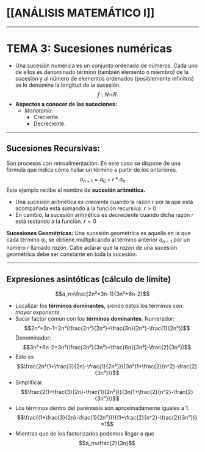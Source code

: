 # [[ANÁLISIS MATEMÁTICO I]]
---

# TEMA 3: Sucesiones numéricas
- Una sucesión numérica es un conjunto ordenado de números. Cada uno de ellos es denominado término (también elemento o miembro) de la sucesión y al número de elementos ordenados (posiblemente infinitos) se le denomina la longitud de la sucesión. $$f:N➙R$$
- __Aspectos a conocer de las suceciones:__
	- _Monotonía:_
		- Creciente.
		- Decreciente.


---
## Sucesiones Recursivas:
Son procesos con retroalimentación. En este caso se dispone de una fórmula que indica cómo hallar un término a partir de los anteriores.
$$a_{n+1}=a_0+r*a_n$$
Este ejemplo recibe el nombre de __sucesión aritmética.__
- Una sucesión aritmética es _creciente_ cuando la razón $r$ por la que está acompañada está sumando a la función recursiva. $r>0$
- En cambio, la sucesión aritmética es _decreciente_ cuando dicha razón $r$ está restando a la función. $r<0$

__Sucesiones Geométricas:__ Una sucesión geométrica es aquella en la que cada término $a_n$ se obtiene multiplicando al término anterior $a_{n-1}$ por un número $r$ llamado _razón_. Cabe aclarar que la _razón_ de una sucesión geométrica debe ser constante en toda la sucesión.

---
## Expresiones asintóticas (cálculo de límite)
$$a_n=\frac{2n²+3n-1}{3n³+6n-2}$$
- Localizar los __términos dominantes__, siendo estos los términos con _mayor exponente_.
- Sacar factor común con los __términos dominantes__. 
  Numerador: $$2n²+3n-1=2n²(\frac{2n²}{2n²}+\frac{3n}{2n²}-\frac{1}{2n²})$$
  Denominador: $$3n³+6n-2=3n³(\frac{3n³}{3n³}+\frac{6n}{3n³}-\frac{2}{3n³})$$
- Esto es $$\frac{2n²(1+\frac{3}{2n}-\frac{1}{2n²})}{3n³(1+\frac{2}{n^2}-\frac{2}{3n³})}$$
- Simplificar $$\frac{2(1+\frac{3}{2n}-\frac{1}{2n²})}{3n(1+\frac{2}{n^2}-\frac{2}{3n³})}$$
- Los términos dentro del paréntesis son aproximadamente iguales a 1. $$\frac{(1+\frac{3}{2n}-\frac{1}{2n²})}{(1+\frac{2}{n^2}-\frac{2}{3n³})}≈1$$
- Mientras que de los factorizados podemos llegar a que $$a_n≈\frac{2}{3n}$$